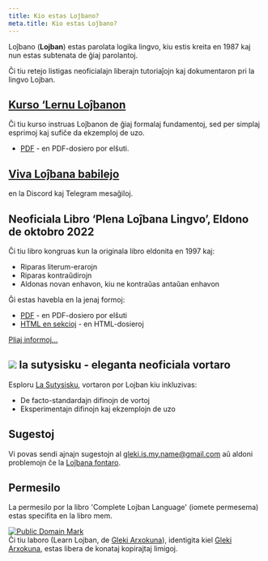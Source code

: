 ```yaml
---
title: Kio estas Loĵbano?
meta.title: Kio estas Loĵbano?
---
```


Loĵbano (**Lojban**) estas parolata logika lingvo, kiu estis kreita en 1987 kaj nun estas subtenata de ĝiaj parolantoj.

Ĉi tiu retejo listigas neoficialajn liberajn tutoriaĵojn kaj dokumentaron pri la lingvo Lojban.

## [Kurso ‘Lernu Loĵbanon](/eo/books/learn-lojban)

<pixra redirect="/eo/books/learn-lojban" url="/assets/pixra/cilre/sruri_since.webp" caption="Kurso ‘Lernu Loĵbanon"></pixra>

Ĉi tiu kurso instruas Loĵbanon de ĝiaj formalaj fundamentoj, sed per simplaj esprimoj kaj sufiĉe da ekzemploj de uzo.

* [PDF](/vreji/uencu/eo/learn-lojban.pdf) - en PDF-dosiero por elŝuti.

## [Viva Loĵbana babilejo](/eo/articles/live_chat)

<pixra redirect="/eo/articles/live_chat" url="/assets/pixra/ralju/jduli.svg" caption="Viva Loĵbana babilejo"></pixra>

en la Discord kaj Telegram mesaĝiloj.

## Neoficiala Libro ‘Plena Loĵbana Lingvo’, Eldono de oktobro 2022

<pixra redirect="/eo/articles/complete-lojban-language" url="/assets/pixra/ralju/cll2.webp" caption="La Plena Loĵbana Lingvo"></pixra>

Ĉi tiu libro kongruas kun la originala libro eldonita en 1997 kaj:

* Riparas literum-erarojn
* Riparas kontraŭdirojn
* Aldonas novan enhavon, kiu ne kontraŭas antaŭan enhavon

Ĝi estas havebla en la jenaj formoj:

* [PDF](https://la-lojban.github.io/uncll/uncll-1.2.15/cll.pdf) - en PDF-dosiero por elŝuti
* [HTML en sekcioj](https://la-lojban.github.io/uncll/uncll-1.2.15/xhtml_section_chunks/) - en HTML-dosieroj
<!-- * [EPUB](https://la-lojban.github.io/uncll/uncll-1.2.15/cll.epub) - kiel EPUB-libro -->

[Pliaj informoj...](/eo/articles/complete-lojban-language)

## ![](https://la-lojban.github.io/sutysisku/pixra/snime.svg) la sutysisku - eleganta neoficiala vortaro

Esploru [La Sutysisku](https://la-lojban.github.io/sutysisku/en/#seskari=cnano&sisku=coi_munje), vortaron por Lojban kiu inkluzivas:

* De facto-standardajn difinojn de vortoj
* Eksperimentajn difinojn kaj ekzemplojn de uzo

## Sugestoj

Vi povas sendi ajnajn sugestojn al [gleki.is.my.name@gmail.com](mailto:gleki.is.my.name@gmail.com) aŭ aldoni problemojn ĉe la [Loĵbana fontaro](https://github.com/la-lojban/lojban-made-easy/issues).

## Permesilo

La permesilo por la libro 'Complete Lojban Language' (iomete permesema) estas specifita en la libro mem.

<p xmlns:dct="https://purl.org/dc/terms/">
<a rel="license" href="http://creativecommons.org/publicdomain/mark/1.0/">
<img src="https://i.creativecommons.org/p/mark/1.0/88x31.png"
     style="border-style: none;" alt="Public Domain Mark" />
</a>
<br />
Ĉi tiu laboro (<span property="dct:title">Learn Lojban</span>, de <a href="https://lojban.pw" rel="dct:creator"><span property="dct:title">Gleki Arxokuna</span></a>), identigita kiel <a href="https://lojban.pw" rel="dct:publisher"><span property="dct:title">Gleki Arxokuna</span></a>, estas libera de konataj kopirajtaj limigoj.
</p>
